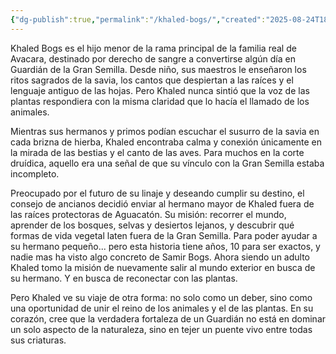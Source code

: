 ```yaml
---
{"dg-publish":true,"permalink":"/khaled-bogs/","created":"2025-08-24T18:28:32.910-06:00","updated":"2025-08-24T18:34:10.000-06:00"}
---
```



Khaled Bogs es el hijo menor de la rama principal de la familia real de Avacara, destinado por derecho de sangre a convertirse algún día en Guardián de la Gran Semilla.
Desde niño, sus maestros le enseñaron los ritos sagrados de la savia, los cantos que despiertan a las raíces y el lenguaje antiguo de las hojas.
Pero Khaled nunca sintió que la voz de las plantas respondiera con la misma claridad que lo hacía el llamado de los animales.

Mientras sus hermanos y primos podían escuchar el susurro de la savia en cada brizna de hierba, Khaled encontraba calma y conexión únicamente en la mirada de las bestias y el canto de las aves.
Para muchos en la corte druídica, aquello era una señal de que su vínculo con la Gran Semilla estaba incompleto.

Preocupado por el futuro de su linaje y deseando cumplir su destino, el consejo de ancianos decidió enviar al hermano mayor de Khaled fuera de las raíces protectoras de Aguacatón.
Su misión: recorrer el mundo, aprender de los bosques, selvas y desiertos lejanos, y descubrir qué formas de vida vegetal laten fuera de la Gran Semilla. Para poder ayudar a su hermano pequeño... pero esta historia tiene años, 10 para ser exactos, y nadie mas ha visto algo concreto de Samir Bogs. Ahora siendo un adulto Khaled tomo la misión de nuevamente salir al mundo exterior en busca de su hermano.
Y en busca de reconectar con las plantas.

Pero Khaled ve su viaje de otra forma: no solo como un deber, sino como una oportunidad de unir el reino de los animales y el de las plantas.
En su corazón, cree que la verdadera fortaleza de un Guardián no está en dominar un solo aspecto de la naturaleza, sino en tejer un puente vivo entre todas sus criaturas.